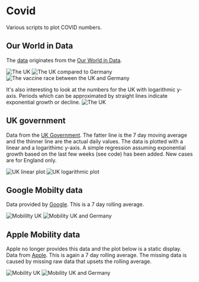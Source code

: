 # Covid

Various scripts to plot COVID numbers.

## Our World in Data
The [data](https://covid.ourworldindata.org/data/owid-covid-data.csv) originates from the [Our World in Data](https://covid.ourworldindata.org/).

![The UK](owid/gbr.png?raw=true "The UK")
![The UK compared to Germany](owid/gbr-de.png?raw=true "The UK compared to Germany")
![The vaccine race between the UK and Germany](owid/vaccine_race.png?raw=true "The vaccine race between the UK and Germany")

It's also interesting to look at the numbers for the UK with logarithmic y-axis. Periods which can be approximated by straight lines indicate exponential growth or decline.
![The UK](owid/gbr_log.png?raw=true "The UK")

## UK government
Data from the [UK Government](https://coronavirus.data.gov.uk/details/developers-guide). The fatter line is the 7 day moving average and the thinner line are the actual daily values. The data is plotted with a linear and a logarithimc y-axis. A simple regression assuming exponential growth based on the last few weeks (see code) has been added. New cases are for England only.

![UK linear plot](gov/uk_covid_lin.png?raw=true "UK linear plot")
![UK logarithmic plot](gov/uk_covid_log.png?raw=true "UK logarithmic plot")

## Google Mobilty data
Data provided by [Google](https://www.google.com/covid19/mobility/). This is a 7 day rolling average.

![Mobililty UK](google/movement_uk.png?raw=true "Mobility UK")
![Mobility UK and Germany](google/movement_uk_de.png?raw=true "Mobility UK and Germany")

## Apple Mobility data
Apple no longer provides this data and the plot below is a static display.
Data from [Apple](https://covid19.apple.com/mobility). This is again a 7 day rolling average. The missing data is caused by missing raw data that upsets the rolling average. 

![Mobility UK](apple/uk.png?raw=true "Mobility UK")
![Mobility UK and Germany](apple/uk_de.png?raw=true "Mobility UK and Germany")



